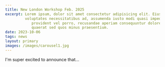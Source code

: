 ```yaml
---
title: New London Workshop Feb. 2025
excerpt: Lorem ipsum, dolor sit amet consectetur adipisicing elit. Eius
         voluptates necessitatibus ad, assumenda iusto modi quasi impedit
            provident vel porro, recusandae aperiam consequuntur dolore corporis
            quaerat sed quos minus praesentium.
date: 2023-10-06
tags: news
layout: primary
images: /images/carousel1.jpg
---
```


I'm super excited to announce that...
